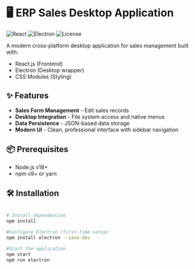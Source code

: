 # 🖥️ ERP Sales Desktop Application

![React](https://img.shields.io/badge/React-20232A?style=for-the-badge&logo=react&logoColor=61DAFB)
![Electron](https://img.shields.io/badge/Electron-2C2E3B?style=for-the-badge&logo=electron&logoColor=47848F)
![License](https://img.shields.io/badge/License-MIT-blue)

A modern cross-platform desktop application for sales management built with:
- React.js (Frontend)
- Electron (Desktop wrapper)
- CSS Modules (Styling)

## ✨ Features

- **Sales Form Management** - Edit sales records
- **Desktop Integration** - File system access and native menus
- **Data Persistence** - JSON-based data storage
- **Modern UI** - Clean, professional interface with sidebar navigation

## 📦 Prerequisites

- Node.js v18+
- npm v9+ or yarn

## 🛠️ Installation

```bash

# Install dependencies
npm install

#Configure Electron (first-time setup)
npm install electron --save-dev

#Start the application
npm start
npm run electron